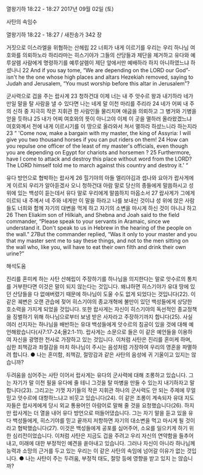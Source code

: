 열왕기하 18:22 - 18:27 
2017년 09월 02일 (토)

사탄의 속임수



열왕기하 18:22 - 18:27 / 새찬송가 342 장


거짓으로 이스라엘을 위협하는 산헤립
22 너희가 내게 이르기를 우리는 우리 하나님 여호와를 의뢰하노라 하리라마는 히스기야가 그들의 산당들과 제단을 제거하고 유다와 예루살렘 사람에게 명령하기를 예루살렘이 제단 앞에서만 예배하라 하지 아니하였느냐 하셨나니
22 And if you say tome, “We are depending on the LORD our God”-isn't he the one whose high places and altars Hezekiah removed, saying to Judah and Jerusalem, “You must worship before this altar in Jerusalem”?

군사력으로 겁을 주는 랍사게
23 청하건대 이제 너는 내 주 앗수르 왕과 내기하라 네가 만일 말을 탈 사람을 낼 수 있다면 나는 네게 말 이천 마리를 주리라 24 네가 어찌 내 주의 신하 중 지극히 작은 지휘관 한 사람인들 물리치며 애굽을 의뢰하고 그 병거와 기병을 얻을 듯하냐 25 내가 어찌 여호와의 뜻이 아니고야 이제 이 곳을 멸하러 올라왔겠느냐 여호와께서 전에 내게 이르시기를 이 땅으로 올라와서 쳐서 멸하라 하셨느니라 하는지라
23 “ 'Come now, make a bargain with my master, the king of Assyria: I will give you two thousand horses if you can put riders on them! 24 How can you repulse one officer of the least of my master's officials, even though you are depending on Egypt for chariots and horsemen ? 25 Furthermore, have I come to attack and destroy this place without word from the LORD? The LORD himself told me to march against this country and destroy it.' “

유다 방언으로 협박하는 랍사게
26 힐기야의 아들 엘리야김과 셉나와 요아가 랍사게에게 이르되 우리가 알아듣겠사
오니 청하건대 아람 말로 당신의 종들에게 말씀하시고 성 위에 있는 백성이 듣는데서 유다 말로 우리에게 말씀하지 마옵소서 27 랍사게가 그에게 이르되 내 주께서 네 주와 네게만 이 말을 하라고 나를 보내신 것이냐 성 위에 앉은 사람들도 너희와 함께 자기의 대변을 먹게 하고 자기의 소변을 마시게 하신 것이 아니냐 하고
26 Then Eliakim son of Hilkiah, and Shebna and Joah said to the field commander, “Please speak to your servants in Aramaic, since we understand it. Don't speak to us in Hebrew in the hearing of the people on the wall.” 27But the commander replied, “Was it only to your master and you that my master sent me to say these things, and not to the men sitting on the wall who, like you, will have to eat their own filth and drink their own urine?”

해석도움





진리를 혼미케 하는 사탄
산헤립이 주장하기를 하나님을 의지한다는 말로 앗수르의 통치를 거부한다면 이것은 말이 되지 않는다는 것입니다. 왜냐하면 히스기야가 유대 땅에 있던 산당들을 다 없애버렸기 때문에 하나님이 도울 수도 없게 되었다는 것입니다(22). 이 같은 궤변은 오랜 관습에 젖어 히스기야의 종교개혁에 불만이 있던 백성들에게 상당한 호소력을 가지게 되었을 것입니다. 또한 랍사게는 자신이 히스기야의 독선적인 종교정책을 징벌하기 위해 하나님으로부터 보냄 받은 사자라고 주장하기까지 합니다(25). 사실 여러 선지자는 하나님을 배반하는 유대 백성들에게 앗수르의 침공이 있을 것에 대해 예언해왔습니다(사7:17-24;욜2:1-11). 랍사게는 소문으로 들은 이 같은 예언들을 이용하여 자신을 광명한 천사로 가장하고 있는 것입니다. 이처럼 사탄은 진리를 혼미케 하며, 심한 죄책감과 좌절감을 마치 하나님이 주시는 음성처럼 가장하여 우리의 영혼을 파멸하려 합니다.
● 나는 혼미함, 죄책감, 절망감과 같은 사탄의 음성에 귀 기울이고 있지는 않습니까?

두려움을 심어주는 사탄
이어서 랍사게는 유다의 군사력에 대해 조롱하고 있습니다. 그는 자기가 말 이천 필을 유다에 줄 테니 그것을 탈 마병을 만들 수 있는지 내기하자고 말합니다(23). 그리고는 기껏 자기들의 작은 지휘관 하나의 군사력도 안 되는 주제에 무얼 믿고 앗수르에 대항하느냐고 비웃고 있습니다(24). 이 같은 조롱이 계속되자 유대 지도자들은 랍사게에게 당시 외교 통용어인 아람어로 말해 줄 것을 요청했습니다(26). 하지만 랍사게는 더 열을 내어 유다 방언으로 떠들어댔습니다. 그는 자기 말을 듣고 있을 유다 백성들에게, 히스기야를 믿고 끝까지 저항하면
자기의 대소변을 먹고 마시게 될 것이라고 협박했습니다(27). 이것은 백성들에게 공포를 심어주어, 소요를 일으키게 하기 위한 심리전이었습니다. 이처럼 사탄은 지금도 겁을 주려고 우리 자신의 연약함을 들추어내고, 미래에 대한 부정적인 예견을 쏟아내고 있습니다. 그러나 자신이 아니라 하나님께 능력과 소망의 근거를 두고 있는 우리는 이 같은 사탄의 속임에 넘어갈 이유가 없는 것입니다.
● 나는 사탄이 주는 두려움, 부정적 태도, 절망 등에 영향을 받고 있지
는 않습니까?
